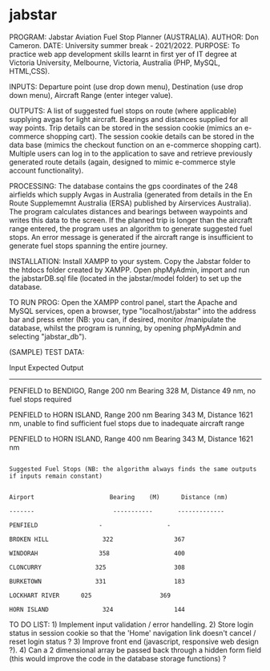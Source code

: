 # jabstar

PROGRAM: 		   Jabstar Aviation Fuel Stop Planner (AUSTRALIA).
AUTHOR: 		    Don Cameron.
DATE: 			     University summer break - 2021/2022.
PURPOSE: 		   To practice web app development skills learnt in first yer of IT degree at Victoria University, Melbourne, Victoria, Australia (PHP, MySQL, HTML,CSS).

INPUTS: 		    Departure point (use drop down menu), Destination (use drop down menu), Aircraft Range (enter integer value).

OUTPUTS: 		   A list of suggested fuel stops on route (where applicable) supplying avgas for light aircraft. Bearings and distances supplied for all way points. 
			           Trip details can be stored in the session cookie (mimics an e-commerce shopping cart). The session cookie details can be stored in the data base
			           (mimics the checkout function on an e-commerce shopping cart). Multiple users can log in to the application to save and retrieve previously
			            generated route details (again, designed to mimic e-commerce style account functionality).

PROCESSING:		  The database contains the gps coordinates of the 248 airfields which supply Avgas in Australia (generated from details in the En Route Supplememnt
			            Australia (ERSA) published by Airservices Australia). The program calculates distances and bearings between waypoints and writes this data to the 
			            screen. If the planned trip is longer than the aircraft range entered, the program uses an algorithm to generate suggested fuel stops. An error message
			            is generated if the aircraft range is insufficient to generate fuel stops spanning the entire journey.
		
INSTALLATION:		Install XAMPP to your system. Copy the Jabstar folder to the htdocs folder created by XAMPP. Open phpMyAdmin, import and run the jabstarDB.sql file
			           (located in the jabstar/model folder) to set up the database.
				
TO RUN PROG:		Open the XAMPP control panel, start the Apache and MySQL services, open a browser, type "localhost/jabstar" into the address bar and press enter
			           (NB: you can, if desired, monitor /manipulate the database, whilst the program is running, by opening phpMyAdmin and selecting "jabstar_db").


(SAMPLE) TEST DATA:		

Input								                            Expected Output 
-----								                            ---------------
		
PENFIELD to BENDIGO, Range 200 nm				    Bearing 328 M, Distance 49 nm, no fuel stops required 

PENFIELD to HORN ISLAND, Range 200 nm				Bearing 343 M, Distance 1621 nm, unable to find sufficient fuel stops due to inadequate aircraft range

PENFIELD to HORN ISLAND, Range 400 nm				Bearing 343 M, Distance 1621 nm

												                             Suggested Fuel Stops (NB: the algorithm always finds the same outputs if inputs remain constant)
											
												                             Airport			         Bearing	(M)	     Distance (nm)					
												                             -------			          -----------	    -------------
												                             PENFIELD		          -		             -											
												                             BROKEN HILL		       322		           367
												                             WINDORAH		          358		           400
												                             CLONCURRY		         325		           308
												                             BURKETOWN		         331		           183
												                             LOCKHART RIVER	     025		           369
												                             HORN ISLAND		       324		           144											


TO DO LIST:		1) Implement input validation / error handelling.
			          2) Store login status in session cookie so that the 'Home' navigation link doesn't cancel / reset login status ?
			          3) Improve front end (javascript, responsive web design ?).
			          4) Can a 2 dimensional array be passed back through a hidden form field (this would improve the code in the database storage functions) ?			


